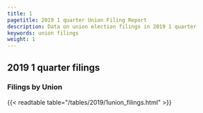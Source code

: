 ```yaml
---
title: 1
pagetitle: 2019 1 quarter Union Filing Report
description: Data on union election filings in 2019 1 quarter 
keywords: union filings
weight: 1
---
```


## 2019 1 quarter filings

### Filings by Union
{{< readtable table="/tables/2019/1union_filings.html" >}}
